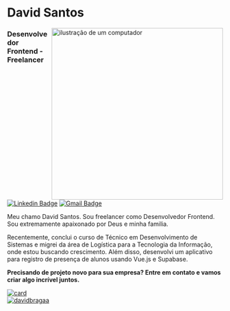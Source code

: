 # David Santos
<img src="https://raw.githubusercontent.com/MicaelliMedeiros/micaellimedeiros/master/image/computer-illustration.png" alt="ilustração de um computador" min-width="400px" max-width="400px" width="400px" align="right">


### Desenvolvedor Frontend - Freelancer

[![Linkedin Badge](https://img.shields.io/badge/-David%20Santos-0e76a8?style=flat-square&logo=Linkedin&logoColor=white&link=https://www.linkedin.com/in/david-esantos)](https://www.linkedin.com/in/david-esantos) 
[![Gmail Badge](https://img.shields.io/badge/-david.stl@hotmail.com-FF0000?style=flat-square&logo=Gmail&logoColor=white&link=mailto:david.stl@hotmail.com)](mailto:david.stlmail.com)

Meu chamo David Santos. Sou freelancer como Desenvolvedor Frontend.  
Sou extremamente apaixonado por Deus e minha familia.

Recentemente, conclui o curso de Técnico em Desenvolvimento de Sistemas e migrei da área de Logística para a Tecnologia da Informação, onde estou buscando crescimento. Além disso, desenvolvi um aplicativo para registro de presença de alunos usando Vue.js e Supabase.

**Precisando de projeto novo para sua empresa? Entre em contato e vamos criar algo incrível juntos.**


[![card](https://github-readme-stats.vercel.app/api?username=davidbragaa&theme=cobalt&show_icons=true)](https://github.com/anuraghazra/github-readme-stats)
<br>
[![davidbragaa](https://github-readme-stats.vercel.app/api/top-langs/?username=davidbragaa&theme=cobalt&layout=compact)](https://github.com/anuraghazra/github-readme-stats)


<!--
**davidbragaa/davidbragaa** is a ✨ _special_ ✨ repository because its `README.md` (this file) appears on your GitHub profile.

Here are some ideas to get you started:

- 🔭 I’m currently working on ...
- 🌱 I’m currently learning ...
- 👯 I’m looking to collaborate on ...
- 🤔 I’m looking for help with ...
- 💬 Ask me about ...
- 📫 How to reach me: ...
- 😄 Pronouns: ...
- ⚡ Fun fact: ...
-->
